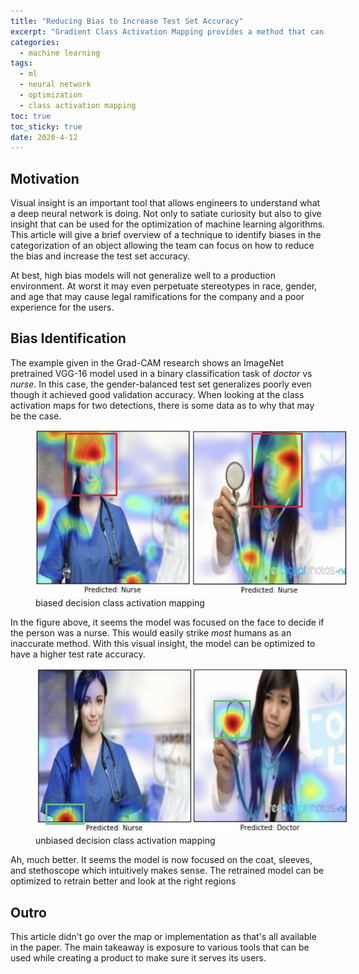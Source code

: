 ```yaml
---
title: "Reducing Bias to Increase Test Set Accuracy" 
excerpt: "Gradient Class Activation Mapping provides a method that can be used to visually explore possible biases in the CNNs and DNNs"
categories:
  - machine learning
tags:
  - ml
  - neural network
  - optimization
  - class activation mapping
toc: true
toc_sticky: true
date: 2020-4-12
---
```

<script id="MathJax-script" async src="https://cdnjs.cloudflare.com/ajax/libs/mathjax/2.7.7/MathJax.js?config=TeX-MML-AM_CHTML"></script>

## Motivation
Visual insight is an important tool that allows engineers to understand what a deep neural network is doing. Not only to satiate curiosity but also to give insight that can be used for the optimization of machine learning algorithms. This article will give a brief overview of a technique to identify biases in the categorization of an object allowing the team can focus on how to reduce the bias and increase the test set accuracy.

At best, high bias models will not generalize well to a production environment. At worst it may even perpetuate stereotypes in race, gender, and age that may cause legal ramifications for the company and a poor experience for the users.

## Bias Identification
The example given in the Grad-CAM research shows an ImageNet pretrained VGG-16 model used in a binary classification task of *doctor* vs *nurse*. In this case, the gender-balanced test set generalizes poorly even though it achieved good validation accuracy. When looking at the class activation maps for two detections, there is some data as to why that may be the case.

<figure style='width: 100%' class='align-center'>
  <a href='/assets/posts/reduce-bias-gradcam/biased-cam.jpg'><img src='/assets/posts/reduce-bias-gradcam/biased-cam.jpg'></a>
  <figcaption>biased decision class activation mapping</figcaption>
</figure>

In the figure above, it seems the model was focused on the face to decide if the person was a nurse. This would easily strike *most* humans as an inaccurate method. With this visual insight, the model can be optimized to have a higher test rate accuracy.

<figure style='width: 100%' class='align-center'>
  <a href='/assets/posts/reduce-bias-gradcam/unbiased-cam.jpg'><img src='/assets/posts/reduce-bias-gradcam/unbiased-cam.jpg'></a>
  <figcaption>unbiased decision class activation mapping</figcaption>
</figure>

Ah, much better. It seems the model is now focused on the coat, sleeves, and stethoscope which intuitively makes sense. The retrained model can be optimized to retrain better and look at the right regions

## Outro
This article didn't go over the map or implementation as that's all available in the paper. The main takeaway is exposure to various tools that can be used while creating a product to make sure it serves its users.
